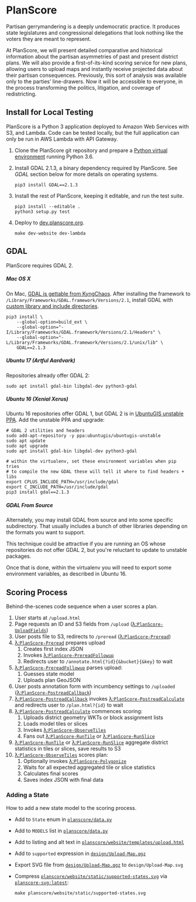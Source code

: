 # PlanScore

Partisan gerrymandering is a deeply undemocratic practice. It produces state
legislatures and congressional delegations that look nothing like the voters
they are meant to represent.

At PlanScore, we will present detailed comparative and historical information
about the partisan asymmetries of past and present district plans. We will also
provide a first-of-its-kind scoring service for new plans, allowing users to
upload maps and instantly receive projected data about their partisan
consequences. Previously, this sort of analysis was available only to the
parties’ line-drawers. Now it will be accessible to everyone, in the process
transforming the politics, litigation, and coverage of redistricting.

Install for Local Testing
---

PlanScore is a Python 3 application deployed to Amazon Web Services with S3,
and Lambda. Code can be tested locally, but the full application can only be
run in AWS Lambda with API Gateway.

1.  Clone the PlanScore git repository and prepare a
    [Python virtual environment](http://docs.python-guide.org/en/latest/dev/virtualenvs/#virtualenv) running Python 3.6.

2.  Install GDAL 2.1.3, a binary dependency required by PlanScore.
    See _GDAL_ section below for more details on operating systems.
    
        pip3 install GDAL==2.1.3

3.  Install the rest of PlanScore, keeping it editable, and run the test suite.
    
        pip3 install --editable .
        python3 setup.py test

4.  Deploy to [dev.planscore.org](https://dev.planscore.org).
    
        make dev-website dev-lambda

GDAL
---

PlanScore requires GDAL 2.

##### Mac OS X

On Mac, [GDAL is gettable from KyngChaos](http://www.kyngchaos.com/software:frameworks).
After installing the framework to `/Library/Frameworks/GDAL.framework/Versions/2.1`,
install GDAL with [custom library and include directories](https://stackoverflow.com/questions/18783390/python-pip-specify-a-library-directory-and-an-include-directory).

    pip3 install \
        --global-option=build_ext \
        --global-option="-I/Library/Frameworks/GDAL.framework/Versions/2.1/Headers" \
        --global-option="-L/Library/Frameworks/GDAL.framework/Versions/2.1/unix/lib" \
        GDAL==2.1.3

##### Ubuntu 17 (Artful Aardvark)

Repositories already offer GDAL 2:

    sudo apt install gdal-bin libgdal-dev python3-gdal

##### Ubuntu 16 (Xenial Xerus)

Ubuntu 16 repositories offer GDAL 1, but GDAL 2 is in
[UbuntuGIS unstable PPA](https://launchpad.net/~ubuntugis/+archive/ubuntu/ubuntugis-unstable).
Add the unstable PPA and upgrade:

    # GDAL 2 utilities and headers
    sudo add-apt-repository -y ppa:ubuntugis/ubuntugis-unstable
    sudo apt update
    sudo apt upgrade
    sudo apt install gdal-bin libgdal-dev python3-gdal

    # within the virtualenv, set these environment variables when pip tries
    # to compile the new GDAL these will tell it where to find headers + libs
    export CPLUS_INCLUDE_PATH=/usr/include/gdal
    export C_INCLUDE_PATH=/usr/include/gdal
    pip3 install gdal==2.1.3

##### GDAL From Source

Alternately, you may install GDAL from source and into some specific
subdirectory. That usually includes a bunch of other libraries depending on the
formats you want to support.

This technique could be attractive if you are running an OS whose repositories
do not offer GDAL 2, but you're reluctant to update to unstable packages.

Once that is done, within the virtualenv you will need to export some
environment variables, as described in Ubuntu 16.

Scoring Process
---

Behind-the-scenes code sequence when a user scores a plan.

1.  User starts at `/upload.html`
2.  Page requests an ID and S3 fields from `/upload` ([λ:`PlanScore-UploadFields`](planscore/upload_fields.py))
3.  User posts file to S3, redirects to `/preread` ([λ:`PlanScore-Preread`](planscore/preread.py))
4.  [λ:`PlanScore-Preread`](planscore/preread.py) prepares upload
    1.  Creates first index JSON
    2.  Invokes [λ:`PlanScore-PrereadFollowup`](planscore/preread_followup.py)
    3.  Redirects user to `/annotate.html{?id}{&bucket}{&key}` to wait
5.  [λ:`PlanScore-PrereadFollowup`](planscore/preread_followup.py) parses upload:
    1.  Guesses state model
    2.  Uploads plan GeoJSON
6.  User posts annotation form with incumbency settings to `/uploaded` ([λ:`PlanScore-PostreadCallback`](planscore/postread_callback.py))
7.  [λ:`PlanScore-PostreadCallback`](planscore/postread_callback.py) invokes [λ:`PlanScore-PostreadCalculate`](planscore/postread_calculate.py) and redirects user to `/plan.html?{id}` to wait
8.  [λ:`PlanScore-PostreadCalculate`](planscore/postread_calculate.py) commences scoring:
    1.  Uploads district geometry WKTs or block assignment lists
    2.  Loads model tiles or slices
    3.  Invokes [λ:`PlanScore-ObserveTiles`](planscore/observe.py)
    4.  Fans out [λ:`PlanScore-RunTile`](planscore/run_tile.py) or [λ:`PlanScore-RunSlice`](planscore/run_slice.py)
9.  [λ:`PlanScore-RunTile`](planscore/run_tile.py) or [λ:`PlanScore-RunSlice`](planscore/run_slice.py) aggregate district statistics in tiles or slices, save results to S3
10. [λ:`PlanScore-ObserveTiles`](planscore/observe.py) scores plan:
    1.  Optionally invokes [λ:`PlanScore-Polygonize`](planscore/polygonize.py)
    2.  Waits for all expected aggregated tile or slice statistics
    3.  Calculates final scores
    4.  Saves index JSON with final data

### Adding a State

How to add a new state model to the scoring process.

-   Add to `State` enum in [`planscore/data.py`](planscore/data.py)
-   Add to `MODELS` list in [`planscore/data.py`](planscore/data.py)
-   Add to listing and alt text in [`planscore/website/templates/upload.html`](planscore/website/templates/upload.html)
-   Add to `supported` expression in [`design/Upload-Map.qgz`](design/Upload-Map.qgz)
-   Export SVG file from [`design/Upload-Map.qgz`](design/Upload-Map.qgz) to `design/Upload-Map.svg`
-   Compress [`planscore/website/static/supported-states.svg`](planscore/website/static/supported-states.svg) via [`planscore-svg:latest`](SVG):
    
        make planscore/website/static/supported-states.svg

